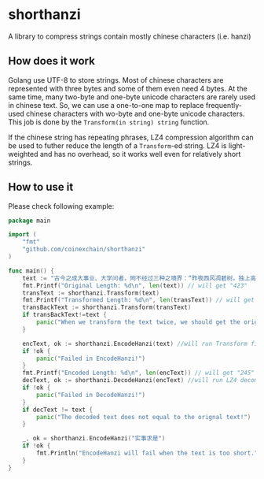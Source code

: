 # shorthanzi
A library to compress strings contain mostly chinese characters (i.e. hanzi)

## How does it work

Golang use UTF-8 to store strings. Most of chinese characters are represented with three bytes and some of them even need 4 bytes. At the same time, many two-byte and one-byte unicode characters are rarely used in chinese text. So, we can use a one-to-one map to replace frequently-used chinese characters with wo-byte and one-byte unicode characters. This job is done by the `Transform(in string) string` function.

If the chinese string has repeating phrases, LZ4 compression algorithm can be used to futher reduce the length of a `Transform`-ed string. LZ4 is light-weighted and has no overhead, so it works well even for relatively short strings.

## How to use it

Please check following example:

```go
package main

import (
	"fmt"
	"github.com/coinexchain/shorthanzi"
)

func main() {
	text := "古今之成大事业、大学问者，罔不经过三种之境界：“昨夜西风凋碧树。独上高楼，望尽天涯路。”此第一境界也。“衣带渐宽终不悔，为伊消得人憔悴。”此第二境界也。“众里寻他千百度，蓦然回首，那人却在灯火阑珊处。”此第三境界也。此等语非大词人不能道。然遽以此意解释诸词，恐为晏、欧诸公所不诈也。"
	fmt.Printf("Original Length: %d\n", len(text)) // will get "423"
	transText := shorthanzi.Transform(text)
	fmt.Printf("Transformed Length: %d\n", len(transText)) // will get "251"
	transBackText := shorthanzi.Transform(transText)
	if transBackText!=text {
		panic("When we transform the text twice, we should get the orignal text!")
	}

	encText, ok := shorthanzi.EncodeHanzi(text) //will run Transform first, followed by LZ4 compression
	if !ok {
		panic("Failed in EncodeHanzi!")
	}
	fmt.Printf("Encoded Length: %d\n", len(encText)) // will get "245"
	decText, ok := shorthanzi.DecodeHanzi(encText) //will run LZ4 decompression first, followed by Transform
	if !ok {
		panic("Failed in DecodeHanzi!")
	}
	if decText != text {
		panic("The decoded text does not equal to the orignal text!")
	}

	_, ok = shorthanzi.EncodeHanzi("实事求是")
	if !ok {
		fmt.Println("EncodeHanzi will fail when the text is too short.")
	}
}
```

